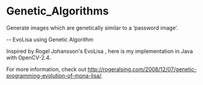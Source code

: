 # Genetic_Algorithms
Generate images which are genetically similar to a ‘password image’.

-- EvoLisa using Genetic Algorithm

Inspired by Rogel Johansson's EvoLisa , here is my implementation in Java with OpenCV-2.4. 

For more information, check out http://rogeralsing.com/2008/12/07/genetic-programming-evolution-of-mona-lisa/.

